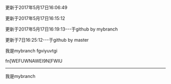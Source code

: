 
更新于2017年5月17日16:06:49


更新于2017年5月17日16:15:12

更新于2017年5月17日16:19:13---于github by mybranch


更新于7日16:25:12---于github by master



我是mybranch
fgviyuvtgi


fn[WEFUWNAWEI9N[FWIU

---------------------------------------------------------------
我是mybranch